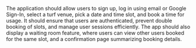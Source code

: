 The application should allow users to sign up, log in using email or Google Sign-In, select a turf venue, pick a date and time slot, and book a time for usage. It should ensure that 
users are authenticated, prevent double booking of slots, and manage user sessions efficiently. The app should also display a waiting room feature, where users can view other users
booked for the same slot, and a confirmation page summarizing booking details.
